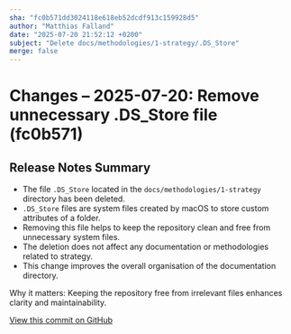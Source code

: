 ```yaml
---
sha: "fc0b571dd3024118e618eb52dcdf913c159928d5"
author: "Matthias Falland"
date: "2025-07-20 21:52:12 +0200"
subject: "Delete docs/methodologies/1-strategy/.DS_Store"
merge: false
---
```


# Changes – 2025-07-20: Remove unnecessary .DS_Store file (fc0b571)

## Release Notes Summary

- The file `.DS_Store` located in the `docs/methodologies/1-strategy` directory has been deleted.
- `.DS_Store` files are system files created by macOS to store custom attributes of a folder.
- Removing this file helps to keep the repository clean and free from unnecessary system files.
- The deletion does not affect any documentation or methodologies related to strategy.
- This change improves the overall organisation of the documentation directory.

Why it matters: Keeping the repository free from irrelevant files enhances clarity and maintainability.

[View this commit on GitHub](https://github.com/TheTrustedAdvisor/FabricAdoptionFramework/commit/fc0b571dd3024118e618eb52dcdf913c159928d5)
